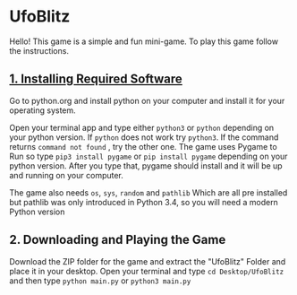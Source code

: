 <h1>UfoBlitz</h1>
<p>Hello! This game is a simple and fun mini-game. To play this game follow the instructions.</p>
<h2><u>1. Installing Required Software</u></h2>
<p>Go to python.org and install python on your computer and install it for your operating system.</p>
<p>Open your terminal app and type either <code>python3</code> or <code>python</code> depending on your python version. If <code>python</code> does not work try <code>python3</code>. If the command returns <code>command not found</code> , try the other one. The game uses Pygame to Run so type <code>pip3 install pygame</code> or <code>pip install pygame</code> depending on your python version. After you type that, pygame should install and it will be up and running on your computer.</p>
<p>The game also needs <code>os</code>, <code>sys</code>, <code>random</code> and <code>pathlib</code> Which are all pre installed but pathlib was only introduced in Python 3.4, so you will need a modern Python version</p>

<h2>2. Downloading and Playing the Game</h2>
<p>Download the ZIP folder for the game and extract the "UfoBlitz" Folder and place it in your desktop. Open your terminal and type <code>cd Desktop/UfoBlitz</code> and then type <code>python main.py</code> or <code>python3 main.py</code></p>
